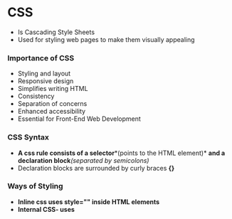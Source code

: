# **CSS**

* Is Cascading Style Sheets
* Used for styling web pages to make them visually appealing

### 

### **Importance of CSS**

* Styling and layout
* Responsive design
* Simplifies writing HTML
* Consistency
* Separation of concerns
* Enhanced accessibility
* Essential for Front-End Web Development



### **CSS Syntax**

* **A css rule consists of a selector***(points to the HTML element)* <b>and a declaration block</b>*(separated by semicolons)*
* Declaration blocks are surrounded by curly braces **{}**



### **Ways of Styling**

* **Inline css uses style="" inside HTML elements**
* **Internal CSS- uses <style> tag on the head tag**
* **External CSS- use the <link> tag**



### **Best Practices**

* **Use external css for most projects**
* **Avoid using inline CSS**
* **You can use internal css for one page projects**



### **CSS Selectors**

* **Are patterns used to identify the HTML elements**
* **class selectors- Can be shared by multiple elements**
* **ID selector - Belongs to only one element**
* **Type/Element selector**
* **Universal Selector**



### **Color**

* **Adds color to text**
* **Opacity**
* **rgb- red, green, and blue**
* **Hex- use 0-9 and A-F> Start with #**

